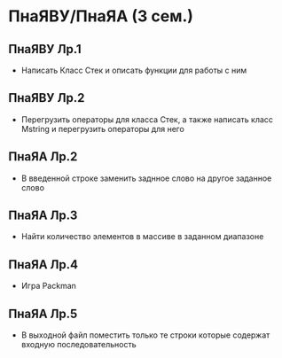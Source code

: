 # ПнаЯВУ/ПнаЯА (3 сем.)
## ПнаЯВУ Лр.1
  - Написать Класс Стек и описать функции для работы с ним
## ПнаЯВУ Лр.2
  - Перегрузить операторы для класса Стек, а также написать класс Mstring и перегрузить операторы для него
## ПнаЯА Лр.2
  - В введенной строке заменить заднное слово на другое заданное слово
## ПнаЯА Лр.3
  - Найти количество элементов в массиве в заданном диапазоне
## ПнаЯА Лр.4
  - Игра Packman
## ПнаЯА Лр.5
  - В выходной файл поместить только те строки которые содержат входную последовательность
